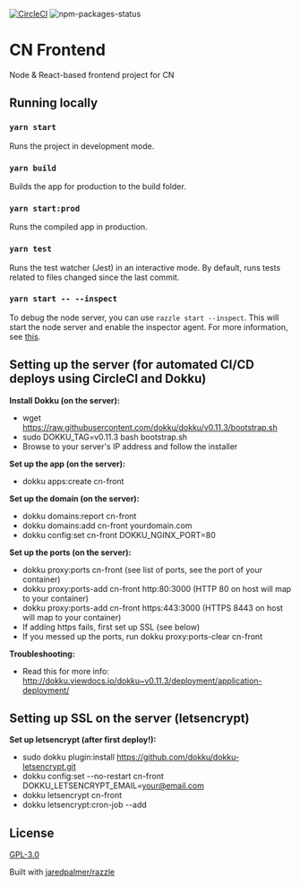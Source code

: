 [![CircleCI](https://circleci.com/gh/lemiffe/cn-front/tree/master.svg?style=svg)](https://circleci.com/gh/lemiffe/cn-front/tree/master)
![npm-packages-status](https://david-dm.org/lemiffe/cn-front.svg)

# CN Frontend

Node & React-based frontend project for CN

## Running locally

### `yarn start`

Runs the project in development mode.

### `yarn build`

Builds the app for production to the build folder.

### `yarn start:prod`

Runs the compiled app in production.

### `yarn test`

Runs the test watcher (Jest) in an interactive mode.
By default, runs tests related to files changed since the last commit.

### `yarn start -- --inspect`

To debug the node server, you can use `razzle start --inspect`. This will start the node server and enable the inspector agent. For more information, see [this](https://nodejs.org/en/docs/inspector/).

## Setting up the server (for automated CI/CD deploys using CircleCI and Dokku)

**Install Dokku (on the server):**
- wget https://raw.githubusercontent.com/dokku/dokku/v0.11.3/bootstrap.sh
- sudo DOKKU_TAG=v0.11.3 bash bootstrap.sh
- Browse to your server's IP address and follow the installer

**Set up the app (on the server):**
- dokku apps:create cn-front

**Set up the domain (on the server):**
- dokku domains:report cn-front
- dokku domains:add cn-front yourdomain.com
- dokku config:set cn-front DOKKU_NGINX_PORT=80

**Set up the ports (on the server):**
- dokku proxy:ports cn-front (see list of ports, see the port of your container)
- dokku proxy:ports-add cn-front http:80:3000 (HTTP 80 on host will map to your container)
- dokku proxy:ports-add cn-front https:443:3000 (HTTPS 8443 on host will map to your container)
- If adding https fails, first set up SSL (see below)
- If you messed up the ports, run dokku proxy:ports-clear cn-front

**Troubleshooting:**
- Read this for more info: http://dokku.viewdocs.io/dokku~v0.11.3/deployment/application-deployment/

## Setting up SSL on the server (letsencrypt)

**Set up letsencrypt (after first deploy!):**
- sudo dokku plugin:install https://github.com/dokku/dokku-letsencrypt.git
- dokku config:set --no-restart cn-front DOKKU_LETSENCRYPT_EMAIL=your@email.com
- dokku letsencrypt cn-front
- dokku letsencrypt:cron-job --add

## License

[GPL-3.0](LICENSE)

Built with [jaredpalmer/razzle](https://github.com/jaredpalmer/razzle)
